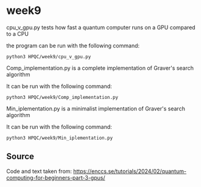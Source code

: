 # week9
cpu_v_gpu.py tests how fast a quantum computer runs on a GPU compared to a CPU

the program can be run with the following command:
  
    python3 HPQC/week9/cpu_v_gpu.py

Comp_implementation.py is a complete implementation of Graver's search algorithm

It can be run with the following command:

    python3 HPQC/week9/Comp_implementation.py

Min_iplementation.py is a minimalist implementation of Graver's search algorithm

It can be run with the following command:

    python3 HPQC/week9/Min_iplementation.py
    
## Source
Code and text taken from: https://enccs.se/tutorials/2024/02/quantum-computing-for-beginners-part-3-gpus/
